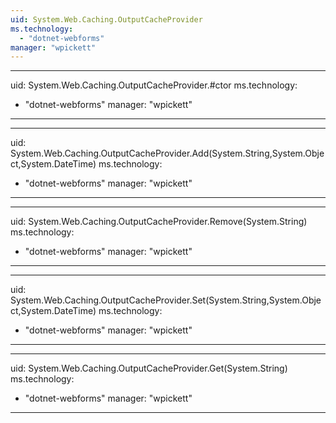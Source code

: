 ```yaml
---
uid: System.Web.Caching.OutputCacheProvider
ms.technology: 
  - "dotnet-webforms"
manager: "wpickett"
---
```


---
uid: System.Web.Caching.OutputCacheProvider.#ctor
ms.technology: 
  - "dotnet-webforms"
manager: "wpickett"
---

---
uid: System.Web.Caching.OutputCacheProvider.Add(System.String,System.Object,System.DateTime)
ms.technology: 
  - "dotnet-webforms"
manager: "wpickett"
---

---
uid: System.Web.Caching.OutputCacheProvider.Remove(System.String)
ms.technology: 
  - "dotnet-webforms"
manager: "wpickett"
---

---
uid: System.Web.Caching.OutputCacheProvider.Set(System.String,System.Object,System.DateTime)
ms.technology: 
  - "dotnet-webforms"
manager: "wpickett"
---

---
uid: System.Web.Caching.OutputCacheProvider.Get(System.String)
ms.technology: 
  - "dotnet-webforms"
manager: "wpickett"
---
